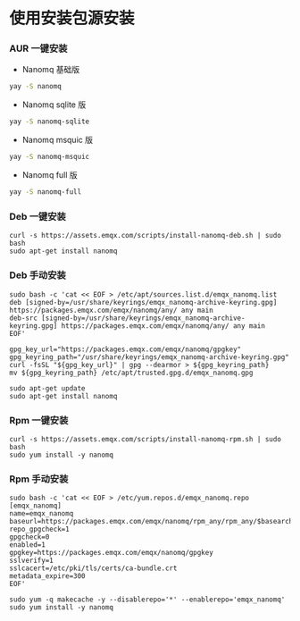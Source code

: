 # 使用安装包源安装

### AUR 一键安装

- Nanomq 基础版

```bash
yay -S nanomq
```

- Nanomq sqlite 版

```bash
yay -S nanomq-sqlite
```

- Nanomq msquic 版

```bash
yay -S nanomq-msquic
```

- Nanomq full 版

```bash
yay -S nanomq-full
```

### Deb 一键安装

```shell
curl -s https://assets.emqx.com/scripts/install-nanomq-deb.sh | sudo bash
sudo apt-get install nanomq
```

### Deb 手动安装

```shell
sudo bash -c 'cat << EOF > /etc/apt/sources.list.d/emqx_nanomq.list
deb [signed-by=/usr/share/keyrings/emqx_nanomq-archive-keyring.gpg] https://packages.emqx.com/emqx/nanomq/any/ any main
deb-src [signed-by=/usr/share/keyrings/emqx_nanomq-archive-keyring.gpg] https://packages.emqx.com/emqx/nanomq/any/ any main
EOF'

gpg_key_url="https://packages.emqx.com/emqx/nanomq/gpgkey"
gpg_keyring_path="/usr/share/keyrings/emqx_nanomq-archive-keyring.gpg"
curl -fsSL "${gpg_key_url}" | gpg --dearmor > ${gpg_keyring_path}
mv ${gpg_keyring_path} /etc/apt/trusted.gpg.d/emqx_nanomq.gpg

sudo apt-get update
sudo apt-get install nanomq
```

### Rpm 一键安装

```shell
curl -s https://assets.emqx.com/scripts/install-nanomq-rpm.sh | sudo bash
sudo yum install -y nanomq
```

### Rpm 手动安装

```shell
sudo bash -c 'cat << EOF > /etc/yum.repos.d/emqx_nanomq.repo
[emqx_nanomq]
name=emqx_nanomq
baseurl=https://packages.emqx.com/emqx/nanomq/rpm_any/rpm_any/$basearch
repo_gpgcheck=1
gpgcheck=0
enabled=1
gpgkey=https://packages.emqx.com/emqx/nanomq/gpgkey
sslverify=1
sslcacert=/etc/pki/tls/certs/ca-bundle.crt
metadata_expire=300
EOF'

sudo yum -q makecache -y --disablerepo='*' --enablerepo='emqx_nanomq'
sudo yum install -y nanomq
```
